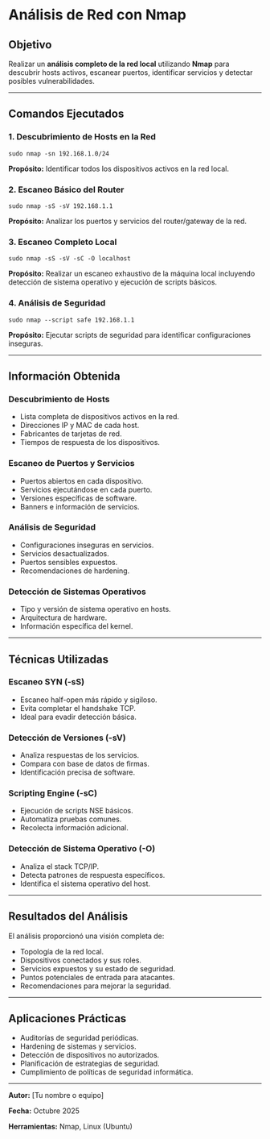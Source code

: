 
  <h1>Análisis de Red con Nmap</h1>

  <h2>Objetivo</h2>
  <p>
    Realizar un <strong>análisis completo de la red local</strong> utilizando <strong>Nmap</strong> para descubrir hosts activos,
    escanear puertos, identificar servicios y detectar posibles vulnerabilidades.
  </p>

  <hr>

  <h2>Comandos Ejecutados</h2>

  <h3>1. Descubrimiento de Hosts en la Red</h3>
  <pre><code>sudo nmap -sn 192.168.1.0/24</code></pre>
  <p><strong>Propósito:</strong> Identificar todos los dispositivos activos en la red local.</p>

  <h3>2. Escaneo Básico del Router</h3>
  <pre><code>sudo nmap -sS -sV 192.168.1.1</code></pre>
  <p><strong>Propósito:</strong> Analizar los puertos y servicios del router/gateway de la red.</p>

  <h3>3. Escaneo Completo Local</h3>
  <pre><code>sudo nmap -sS -sV -sC -O localhost</code></pre>
  <p><strong>Propósito:</strong> Realizar un escaneo exhaustivo de la máquina local incluyendo detección de sistema operativo y ejecución de scripts básicos.</p>

  <h3>4. Análisis de Seguridad</h3>
  <pre><code>sudo nmap --script safe 192.168.1.1</code></pre>
  <p><strong>Propósito:</strong> Ejecutar scripts de seguridad para identificar configuraciones inseguras.</p>

  <hr>

  <h2>Información Obtenida</h2>

  <h3>Descubrimiento de Hosts</h3>
  <ul>
    <li>Lista completa de dispositivos activos en la red.</li>
    <li>Direcciones IP y MAC de cada host.</li>
    <li>Fabricantes de tarjetas de red.</li>
    <li>Tiempos de respuesta de los dispositivos.</li>
  </ul>

  <h3>Escaneo de Puertos y Servicios</h3>
  <ul>
    <li>Puertos abiertos en cada dispositivo.</li>
    <li>Servicios ejecutándose en cada puerto.</li>
    <li>Versiones específicas de software.</li>
    <li>Banners e información de servicios.</li>
  </ul>

  <h3>Análisis de Seguridad</h3>
  <ul>
    <li>Configuraciones inseguras en servicios.</li>
    <li>Servicios desactualizados.</li>
    <li>Puertos sensibles expuestos.</li>
    <li>Recomendaciones de hardening.</li>
  </ul>

  <h3>Detección de Sistemas Operativos</h3>
  <ul>
    <li>Tipo y versión de sistema operativo en hosts.</li>
    <li>Arquitectura de hardware.</li>
    <li>Información específica del kernel.</li>
  </ul>

  <hr>

  <h2>Técnicas Utilizadas</h2>

  <h3>Escaneo SYN (-sS)</h3>
  <ul>
    <li>Escaneo half-open más rápido y sigiloso.</li>
    <li>Evita completar el handshake TCP.</li>
    <li>Ideal para evadir detección básica.</li>
  </ul>

  <h3>Detección de Versiones (-sV)</h3>
  <ul>
    <li>Analiza respuestas de los servicios.</li>
    <li>Compara con base de datos de firmas.</li>
    <li>Identificación precisa de software.</li>
  </ul>

  <h3>Scripting Engine (-sC)</h3>
  <ul>
    <li>Ejecución de scripts NSE básicos.</li>
    <li>Automatiza pruebas comunes.</li>
    <li>Recolecta información adicional.</li>
  </ul>

  <h3>Detección de Sistema Operativo (-O)</h3>
  <ul>
    <li>Analiza el stack TCP/IP.</li>
    <li>Detecta patrones de respuesta específicos.</li>
    <li>Identifica el sistema operativo del host.</li>
  </ul>

  <hr>

  <h2>Resultados del Análisis</h2>
  <p>El análisis proporcionó una visión completa de:</p>
  <ul>
    <li>Topología de la red local.</li>
    <li>Dispositivos conectados y sus roles.</li>
    <li>Servicios expuestos y su estado de seguridad.</li>
    <li>Puntos potenciales de entrada para atacantes.</li>
    <li>Recomendaciones para mejorar la seguridad.</li>
  </ul>

  <hr>

  <h2>Aplicaciones Prácticas</h2>
  <ul>
    <li>Auditorías de seguridad periódicas.</li>
    <li>Hardening de sistemas y servicios.</li>
    <li>Detección de dispositivos no autorizados.</li>
    <li>Planificación de estrategias de seguridad.</li>
    <li>Cumplimiento de políticas de seguridad informática.</li>
  </ul>

  <hr>

  <p><strong>Autor:</strong> [Tu nombre o equipo]</p>
  <p><strong>Fecha:</strong> Octubre 2025</p>
  <p><strong>Herramientas:</strong> Nmap, Linux (Ubuntu)</p>

</body>
</html>
